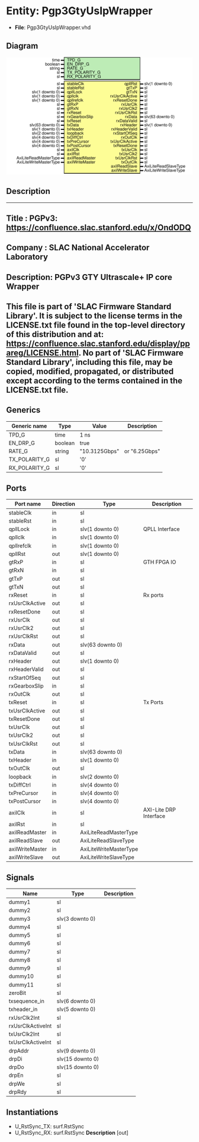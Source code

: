 # Entity: Pgp3GtyUsIpWrapper

- **File**: Pgp3GtyUsIpWrapper.vhd
## Diagram

![Diagram](Pgp3GtyUsIpWrapper.svg "Diagram")
## Description

-----------------------------------------------------------------------------
 Title      : PGPv3: https://confluence.slac.stanford.edu/x/OndODQ
-----------------------------------------------------------------------------
 Company    : SLAC National Accelerator Laboratory
-----------------------------------------------------------------------------
 Description: PGPv3 GTY Ultrascale+ IP core Wrapper
-----------------------------------------------------------------------------
 This file is part of 'SLAC Firmware Standard Library'.
 It is subject to the license terms in the LICENSE.txt file found in the
 top-level directory of this distribution and at:
    https://confluence.slac.stanford.edu/display/ppareg/LICENSE.html.
 No part of 'SLAC Firmware Standard Library', including this file,
 may be copied, modified, propagated, or distributed except according to
 the terms contained in the LICENSE.txt file.
-----------------------------------------------------------------------------
## Generics

| Generic name  | Type    | Value         | Description    |
| ------------- | ------- | ------------- | -------------- |
| TPD_G         | time    | 1 ns          |                |
| EN_DRP_G      | boolean | true          |                |
| RATE_G        | string  | "10.3125Gbps" |  or "6.25Gbps" |
| TX_POLARITY_G | sl      | '0'           |                |
| RX_POLARITY_G | sl      | '0'           |                |
## Ports

| Port name       | Direction | Type                   | Description            |
| --------------- | --------- | ---------------------- | ---------------------- |
| stableClk       | in        | sl                     |                        |
| stableRst       | in        | sl                     |                        |
| qpllLock        | in        | slv(1 downto 0)        | QPLL Interface         |
| qpllclk         | in        | slv(1 downto 0)        |                        |
| qpllrefclk      | in        | slv(1 downto 0)        |                        |
| qpllRst         | out       | slv(1 downto 0)        |                        |
| gtRxP           | in        | sl                     | GTH FPGA IO            |
| gtRxN           | in        | sl                     |                        |
| gtTxP           | out       | sl                     |                        |
| gtTxN           | out       | sl                     |                        |
| rxReset         | in        | sl                     | Rx ports               |
| rxUsrClkActive  | out       | sl                     |                        |
| rxResetDone     | out       | sl                     |                        |
| rxUsrClk        | out       | sl                     |                        |
| rxUsrClk2       | out       | sl                     |                        |
| rxUsrClkRst     | out       | sl                     |                        |
| rxData          | out       | slv(63 downto 0)       |                        |
| rxDataValid     | out       | sl                     |                        |
| rxHeader        | out       | slv(1 downto 0)        |                        |
| rxHeaderValid   | out       | sl                     |                        |
| rxStartOfSeq    | out       | sl                     |                        |
| rxGearboxSlip   | in        | sl                     |                        |
| rxOutClk        | out       | sl                     |                        |
| txReset         | in        | sl                     | Tx Ports               |
| txUsrClkActive  | out       | sl                     |                        |
| txResetDone     | out       | sl                     |                        |
| txUsrClk        | out       | sl                     |                        |
| txUsrClk2       | out       | sl                     |                        |
| txUsrClkRst     | out       | sl                     |                        |
| txData          | in        | slv(63 downto 0)       |                        |
| txHeader        | in        | slv(1 downto 0)        |                        |
| txOutClk        | out       | sl                     |                        |
| loopback        | in        | slv(2 downto 0)        |                        |
| txDiffCtrl      | in        | slv(4 downto 0)        |                        |
| txPreCursor     | in        | slv(4 downto 0)        |                        |
| txPostCursor    | in        | slv(4 downto 0)        |                        |
| axilClk         | in        | sl                     | AXI-Lite DRP Interface |
| axilRst         | in        | sl                     |                        |
| axilReadMaster  | in        | AxiLiteReadMasterType  |                        |
| axilReadSlave   | out       | AxiLiteReadSlaveType   |                        |
| axilWriteMaster | in        | AxiLiteWriteMasterType |                        |
| axilWriteSlave  | out       | AxiLiteWriteSlaveType  |                        |
## Signals

| Name              | Type             | Description |
| ----------------- | ---------------- | ----------- |
| dummy1            | sl               |             |
| dummy2            | sl               |             |
| dummy3            | slv(3 downto 0)  |             |
| dummy4            | sl               |             |
| dummy5            | sl               |             |
| dummy6            | sl               |             |
| dummy7            | sl               |             |
| dummy8            | sl               |             |
| dummy9            | sl               |             |
| dummy10           | sl               |             |
| dummy11           | sl               |             |
| zeroBit           | sl               |             |
| txsequence_in     | slv(6 downto 0)  |             |
| txheader_in       | slv(5 downto 0)  |             |
| rxUsrClk2Int      | sl               |             |
| rxUsrClkActiveInt | sl               |             |
| txUsrClk2Int      | sl               |             |
| txUsrClkActiveInt | sl               |             |
| drpAddr           | slv(9 downto 0)  |             |
| drpDi             | slv(15 downto 0) |             |
| drpDo             | slv(15 downto 0) |             |
| drpEn             | sl               |             |
| drpWe             | sl               |             |
| drpRdy            | sl               |             |
## Instantiations

- U_RstSync_TX: surf.RstSync
- U_RstSync_RX: surf.RstSync
**Description**
 [out]

